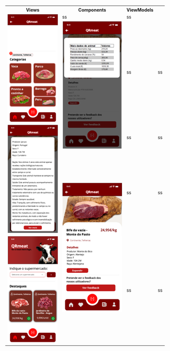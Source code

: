 <table>
  <tr>
    <th>Views</th>
    <th>Components</th>
    <th>ViewModels</th>
  </tr>
  <tr>
    <td rowspan="2"><img src="../images/categorias.png"></td>
    <td>ss</td>
    <td>ss</td>
  </tr>

  <tr>
    <td rowspan="2"><img src="../images/detalhes_carne.png"></td>
    <td>ss</td>
    <td>ss</td>
  </tr>

  <tr>
    <td rowspan="2"><img src="../images/info_carne.png"></td>
    <td>ss</td>
    <td>ss</td>
  </tr>
  <tr>
    <td rowspan="2"><img src="../images/info_produto.png"></td>
    <td>ss</td>
    <td>ss</td>
  </tr>

  <tr>
    <td rowspan="2"><img src="../images/produtos.png"></td>
    <td>ss</td>
    <td>ss</td>
  </tr>
</table>
